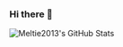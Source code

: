 ### Hi there 👋

![Meltie2013's GitHub Stats](https://github-readme-stats.vercel.app/api?username=meltie2013&show_icons=true&theme=radical&count_private=true)

<!--
**Meltie2013/Meltie2013** is a ✨ _special_ ✨ repository because its `README.md` (this file) appears on your GitHub profile.

Here are some ideas to get you started:

- 🔭 I’m currently working on ...
- 🌱 I’m currently learning ...
- 👯 I’m looking to collaborate on ...
- 🤔 I’m looking for help with ...
- 💬 Ask me about ...
- 📫 How to reach me: ...
- 😄 Pronouns: ...
- ⚡ Fun fact: ...
-->
